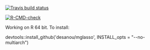 <!-- badges: start -->
  [![Travis build status](https://travis-ci.com/desanou/Rmglasso.svg?branch=master)](https://travis-ci.com/desanou/Rmglasso)
  <!-- badges: end -->
  
  <!-- badges: start -->
[![R-CMD-check](https://github.com/desanou/Rmglasso/workflows/R-CMD-check/badge.svg)](https://github.com/desanou/Rmglasso/actions)
<!-- badges: end -->

Working on R 64 bit. To install:

devtools::install_github('desanou/mglasso', INSTALL_opts = "--no-multiarch")
